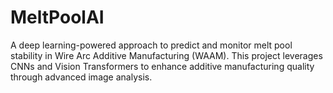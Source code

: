 # MeltPoolAI
A deep learning-powered approach to predict and monitor melt pool stability in Wire Arc Additive Manufacturing (WAAM). This project leverages CNNs and Vision Transformers to enhance additive manufacturing quality through advanced image analysis.
